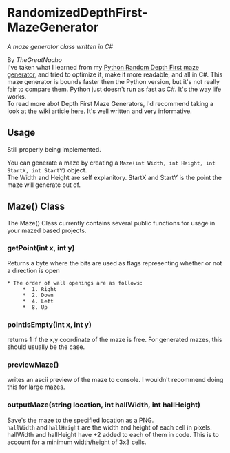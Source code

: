 # RandomizedDepthFirst-MazeGenerator
*A maze generator class written in C#* 

By *TheGreatNacho*  
I've taken what I learned from my [Python Random Depth First maze generator](https://github.com/TheGreatNacho/MazeGenerator), and tried to optimize it, make it more readable, and all in C#. 
This maze generator is bounds faster then the Python version, but it's not really fair to compare them.
Python just doesn't run as fast as C#. It's the way life works.  
To read more abot Depth First Maze Generators, I'd recommend taking a look at the wiki article [here](https://en.wikipedia.org/wiki/Maze_generation_algorithm#Randomized_depth-first_search). It's well written and very informative. 

## Usage
Still properly being implemented.

You can generate a maze by creating a `Maze(int Width, int Height, int StartX, int StartY)` object.  
The Width and Height are self explanitory. StartX and StartY is the point the maze will generate out of.

## Maze() Class
The Maze() Class currently contains several public functions for usage in your mazed based projects.

### getPoint(int x, int y)
Returns a byte where the bits are used as flags representing whether or not a direction is open  
```
* The order of wall openings are as follows:
     *  1. Right
     *  2. Down
     *  4. Left
     *  8. Up
```

### pointIsEmpty(int x, int y)
returns 1 if the x,y coordinate of the maze is free. For generated mazes, this should usually be the case.

### previewMaze()
writes an ascii preview of the maze to console. I wouldn't recommend doing this for large mazes.

### outputMaze(string location, int hallWidth, int hallHeight)
Save's the maze to the specified location as a PNG.  
`hallWidth` and `hallHeight` are the width and height of each cell in pixels.  
hallWidth and hallHeight have +2 added to each of them in code. This is to account for a minimum width/height of 3x3 cells.

